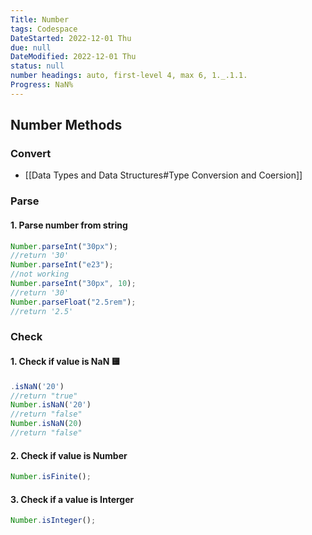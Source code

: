 ```yaml
---
Title: Number
tags: Codespace
DateStarted: 2022-12-01 Thu
due: null
DateModified: 2022-12-01 Thu
status: null
number headings: auto, first-level 4, max 6, 1._.1.1.
Progress: NaN%
---
```


## Number Methods

### Convert

- [[Data Types and Data Structures#Type Conversion and Coersion]]

### Parse

#### 1. Parse number from string

```js
Number.parseInt("30px");
//return '30'
Number.parseInt("e23");
//not working
Number.parseInt("30px", 10);
//return '30'
Number.parseFloat("2.5rem");
//return '2.5'
```

### Check

#### 1. Check if value is NaN 🟨

```js
.isNaN('20')
//return "true"
Number.isNaN('20')
//return "false"
Number.isNaN(20)
//return "false"
```

#### 2. Check if value is Number

```js
Number.isFinite();
```

#### 3. Check if a value is Interger

```js
Number.isInteger();
```
